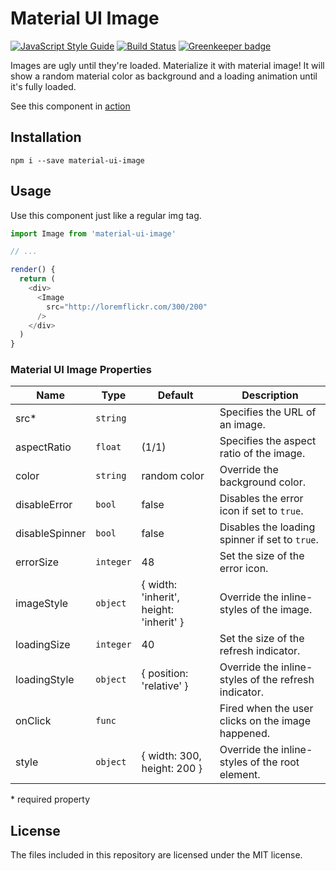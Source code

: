 # Material UI Image
[![JavaScript Style Guide](https://img.shields.io/badge/code_style-standard-brightgreen.svg)](https://standardjs.com)
[![Build Status](https://travis-ci.org/TeamWertarbyte/material-ui-image.svg?branch=master)](https://travis-ci.org/TeamWertarbyte/material-ui-image)
[![Greenkeeper badge](https://badges.greenkeeper.io/TeamWertarbyte/material-ui-image.svg)](https://greenkeeper.io/)

Images are ugly until they're loaded. Materialize it with material image! It will show a random material color as background and a loading animation until it's fully loaded.

See this component in [action](https://teamwertarbyte.github.io/material-ui-image)

## Installation
```shell
npm i --save material-ui-image
```

## Usage

Use this component just like a regular img tag.

```js
import Image from 'material-ui-image'

// ...

render() {
  return (
    <div>
      <Image
        src="http://loremflickr.com/300/200"
      />
    </div>
  )
}
```

### Material UI Image Properties

|Name            |Type        |Default                                   |Description
|----------------|------------|------------------------------------------|--------------------------------
|src*            | `string`   |                                          | Specifies the URL of an image.
|aspectRatio     | `float`    | (1/1)                                    | Specifies the aspect ratio of the image.
|color           | `string`   | random color                             | Override the background color.
|disableError    | `bool`     | false                                    | Disables the error icon if set to `true`.
|disableSpinner  | `bool`     | false                                    | Disables the loading spinner if set to `true`.
|errorSize       | `integer`  | 48                                       | Set the size of the error icon.
|imageStyle      | `object`   | { width: 'inherit', height: 'inherit' }  | Override the inline-styles of the image.
|loadingSize     | `integer`  | 40                                       | Set the size of the refresh indicator.
|loadingStyle    | `object`   | { position: 'relative' }                 | Override the inline-styles of the refresh indicator.
|onClick         | `func`     |                                          | Fired when the user clicks on the image happened.
|style           | `object`   | { width: 300, height: 200 }              | Override the inline-styles of the root element.

\* required property

## License

The files included in this repository are licensed under the MIT license.
